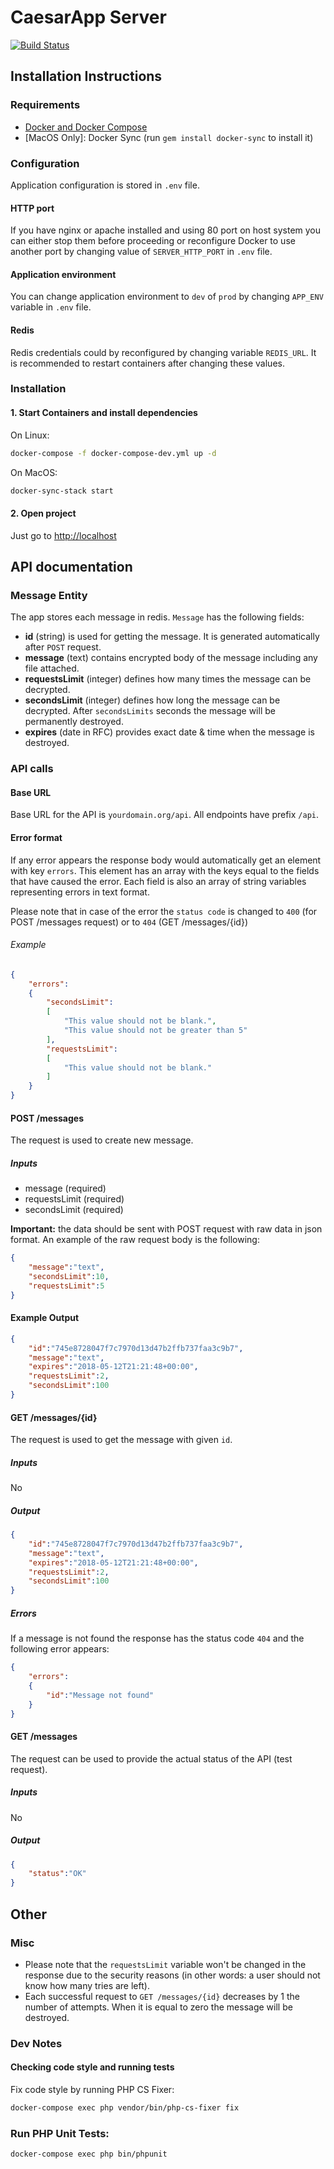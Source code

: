 CaesarApp Server
==========

[![Build Status](https://travis-ci.org/4xxi/caesarapp-server.svg?branch=master)](https://travis-ci.org/4xxi/caesarapp-server)

## Installation Instructions

### Requirements

* [Docker and Docker Compose](https://docs.docker.com/engine/installation)
* [MacOS Only]: Docker Sync (run `gem install docker-sync` to install it)

### Configuration

Application configuration is stored in `.env` file.

#### HTTP port
If you have nginx or apache installed and using 80 port on host system you can either stop them before proceeding or
reconfigure Docker to use another port by changing value of `SERVER_HTTP_PORT` in `.env` file.

#### Application environment
You can change application environment to `dev` of `prod` by changing `APP_ENV` variable in `.env` file.

#### Redis
Redis credentials could by reconfigured by changing variable `REDIS_URL`. It is
recommended to restart containers after changing these values.

### Installation

#### 1. Start Containers and install dependencies
On Linux:
```bash
docker-compose -f docker-compose-dev.yml up -d
```
On MacOS:
```bash
docker-sync-stack start
```
#### 2. Open project
Just go to [http://localhost](http://localhost)

## API documentation

### Message Entity

The app stores each message in redis. `Message` has the following fields:

* **id** (string) is used for getting the message. It is generated automatically after `POST` request.
* **message** (text) contains encrypted body of the message including any file attached.
* **requestsLimit** (integer) defines how many times the message can be decrypted.
* **secondsLimit** (integer) defines how long the message can be decrypted. After `secondsLimits` seconds the message will be permanently destroyed.
* **expires** (date in RFC) provides exact date & time when the message is destroyed.

### API calls

#### Base URL

Base URL for the API is `yourdomain.org/api`. All endpoints have prefix `/api`.

#### Error format

If any error appears the response body would automatically get an element with key `errors`. This element has an array with the keys equal to the fields that have caused the error. Each field is also an array of string variables representing errors in text format.

Please note that in case of the error the `status code` is changed to `400` (for POST /messages request) or to `404` (GET /messages/{id})

###### Example

```json
{
    "errors":
    {
        "secondsLimit":
        [
            "This value should not be blank.",
            "This value should not be greater than 5"
        ],
        "requestsLimit":
        [
            "This value should not be blank."
        ]
    }
}
```

#### POST /messages

The request is used to create new message.

##### Inputs

* message (required)
* requestsLimit (required)
* secondsLimit (required)

**Important:** the data should be sent with POST request with raw data in json format. An example of the raw request body is the following:

```json
{
    "message":"text",
    "secondsLimit":10,
    "requestsLimit":5
}
```

#### Example Output

```json
{
    "id":"745e8728047f7c7970d13d47b2ffb737faa3c9b7",
    "message":"text",
    "expires":"2018-05-12T21:21:48+00:00",
    "requestsLimit":2,
    "secondsLimit":100
}
```

#### GET /messages/{id}

The request is used to get the message with given `id`.

##### Inputs

No

##### Output
```json
{
    "id":"745e8728047f7c7970d13d47b2ffb737faa3c9b7",
    "message":"text",
    "expires":"2018-05-12T21:21:48+00:00",
    "requestsLimit":2,
    "secondsLimit":100
}
```

##### Errors

If a message is not found the response has the status code `404` and the following error appears:

```json
{
    "errors":
    {
        "id":"Message not found"
    }
}
```

#### GET /messages

The request can be used to provide the actual status of the API (test request).

##### Inputs

No

##### Output
```json
{
    "status":"OK"
}
```

## Other

### Misc

* Please note that the `requestsLimit` variable won't be changed in the response due to the security reasons (in other words: a user should not know how many tries are left).
* Each successful request to `GET /messages/{id}` decreases by 1 the number of attempts. When it is equal to zero the message will be destroyed.

### Dev Notes

#### Checking code style and running tests
Fix code style by running PHP CS Fixer:
```bash
docker-compose exec php vendor/bin/php-cs-fixer fix
```

### Run PHP Unit Tests:
```bash
docker-compose exec php bin/phpunit
```
